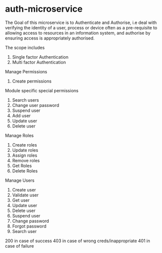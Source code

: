 # auth-microservice

The Goal of this microservice is to Authenticate and Authorise, i.e deal with verifying the identity of a user, 
process or device often as a pre-requisite to allowing access to resources in an information system, and authorise 
by ensuring access is appropriately authorised.

The scope includes 
1. Single factor Authentication
2. Multi factor Authentication

Manage Permissions

1. Create permissions

Module specific special permissions
1. Search users
2. Change user password
3. Suspend user
4. Add user
5. Update user
6. Delete user

Manage Roles
1. Create roles
2. Update roles
3. Assign roles
4. Remove roles
5. Get Roles
6. Delete Roles

Manage Users
1. Create user
2. Validate user
3. Get user
4. Update user
5. Delete user
6. Suspend user
7. Change password
8. Forgot password
9. Search user



200 in case of success
403 in case of wrong creds/inappropriate
401 in case of failure